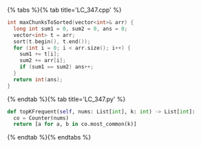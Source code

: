 {% tabs %}{% tab title='LC_347.cpp' %}

```cpp
int maxChunksToSorted(vector<int>& arr) {
  long int sum1 = 0, sum2 = 0, ans = 0;
  vector<int> t = arr;
  sort(t.begin(), t.end());
  for (int i = 0; i < arr.size(); i++) {
    sum1 += t[i];
    sum2 += arr[i];
    if (sum1 == sum2) ans++;
  }
  return int(ans);
}
```

{% endtab %}{% tab title='LC_347.py' %}

```py
def topKFrequent(self, nums: List[int], k: int) -> List[int]:
  co = Counter(nums)
  return [a for a, b in co.most_common(k)]
```

{% endtab %}{% endtabs %}

